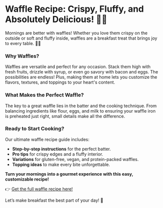 # Waffle Recipe: Crispy, Fluffy, and Absolutely Delicious! 🧇✨  

Mornings are better with waffles! Whether you love them crispy on the outside or soft and fluffy inside, waffles are a breakfast treat that brings joy to every table. 🍓🥞  

### Why Waffles?  
Waffles are versatile and perfect for any occasion. Stack them high with fresh fruits, drizzle with syrup, or even go savory with bacon and eggs. The possibilities are endless! Plus, making them at home lets you customize the flavors, textures, and toppings to your heart's content.  

### What Makes the Perfect Waffle?  
The key to a great waffle lies in the batter and the cooking technique. From balancing ingredients like flour, eggs, and milk to ensuring your waffle iron is preheated just right, small details make all the difference.  

### Ready to Start Cooking?  
Our ultimate waffle recipe guide includes:  
- **Step-by-step instructions** for the perfect batter.  
- **Pro tips** for crispy edges and a fluffy interior.  
- **Variations** for gluten-free, vegan, and protein-packed waffles.  
- **Topping ideas** to make every bite unforgettable.  

**Turn your mornings into a gourmet experience with this easy, customizable recipe!**  

👉 [Get the full waffle recipe here!](https://foodreview.news/2025/01/16/waffle-recipe-at-home/)  

Let’s make breakfast the best part of your day! 🌅  
